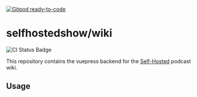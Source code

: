 [![Gitpod ready-to-code](https://img.shields.io/badge/Gitpod-ready--to--code-blue?logo=gitpod)](https://gitpod.io/#https://github.com/selfhostedshow/wiki-vuepress)

# selfhostedshow/wiki

![CI Status Badge](https://github.com/selfhostedshow/wiki/workflows/Test/badge.svg)

This repository contains the vuepress backend for the [Self-Hosted](https://selfhosted.show) podcast wiki.

## Usage